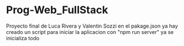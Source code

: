 # Prog-Web_FullStack

Proyecto final de Luca Rivera y Valentin Sozzi 
en el pakage.json ya hay creado un script para iniciar la aplicacion 
con "npm run server" ya se inicializa todo 
